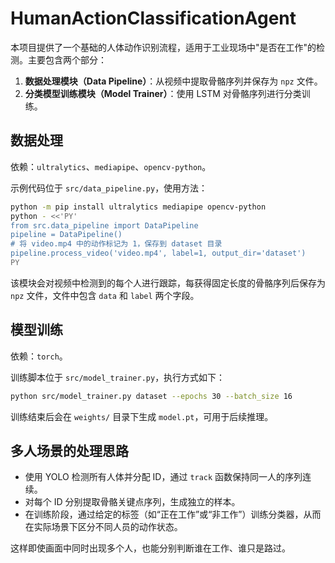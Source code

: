 # HumanActionClassificationAgent

本项目提供了一个基础的人体动作识别流程，适用于工业现场中"是否在工作"的检测。主要包含两个部分：

1. **数据处理模块（Data Pipeline）**：从视频中提取骨骼序列并保存为 `npz` 文件。
2. **分类模型训练模块（Model Trainer）**：使用 LSTM 对骨骼序列进行分类训练。

## 数据处理

依赖：`ultralytics`、`mediapipe`、`opencv-python`。

示例代码位于 `src/data_pipeline.py`，使用方法：

```bash
python -m pip install ultralytics mediapipe opencv-python
python - <<'PY'
from src.data_pipeline import DataPipeline
pipeline = DataPipeline()
# 将 video.mp4 中的动作标记为 1，保存到 dataset 目录
pipeline.process_video('video.mp4', label=1, output_dir='dataset')
PY
```

该模块会对视频中检测到的每个人进行跟踪，每获得固定长度的骨骼序列后保存为 `npz` 文件，文件中包含 `data` 和 `label` 两个字段。

## 模型训练

依赖：`torch`。

训练脚本位于 `src/model_trainer.py`，执行方式如下：

```bash
python src/model_trainer.py dataset --epochs 30 --batch_size 16
```

训练结束后会在 `weights/` 目录下生成 `model.pt`，可用于后续推理。

## 多人场景的处理思路

- 使用 YOLO 检测所有人体并分配 ID，通过 `track` 函数保持同一人的序列连续。
- 对每个 ID 分别提取骨骼关键点序列，生成独立的样本。
- 在训练阶段，通过给定的标签（如“正在工作”或“非工作”）训练分类器，从而在实际场景下区分不同人员的动作状态。

这样即使画面中同时出现多个人，也能分别判断谁在工作、谁只是路过。 
